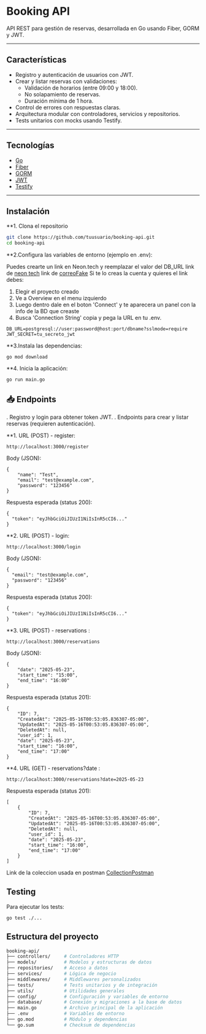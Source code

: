# Booking API

API REST para gestión de reservas, desarrollada en Go usando Fiber, GORM y JWT.

---

## Características

- Registro y autenticación de usuarios con JWT.
- Crear y listar reservas con validaciones:
  - Validación de horarios (entre 09:00 y 18:00).
  - No solapamiento de reservas.
  - Duración mínima de 1 hora.
- Control de errores con respuestas claras.
- Arquitectura modular con controladores, servicios y repositorios.
- Tests unitarios con mocks usando Testify.

---

## Tecnologías

- [Go](https://golang.org/)
- [Fiber](https://gofiber.io/)
- [GORM](https://gorm.io/)
- [JWT](https://github.com/golang-jwt/jwt)
- [Testify](https://github.com/stretchr/testify)

---


## Instalación

**1. Clona el repositorio

```bash
git clone https://github.com/tuusuario/booking-api.git
cd booking-api
```

**2.Configura las variables de entorno (ejemplo en .env):

Puedes crearte un link en Neon.tech y reemplazar el valor del DB_URL
link de [neon tech](https://neon.tech/)
link de [correoFake](https://temp-mail.org/es/)
Si te lo creas la cuenta y quieres el link debes:
1. Elegir el proyecto creado
2. Ve a Overview en el menu izquierdo 
3. Luego dentro dale en el boton 'Connect' y te aparecera un panel con la info de la BD que creaste
4. Busca 'Connection String' copia y pega la URL en tu .env.
```
DB_URL=postgresql://user:password@host:port/dbname?sslmode=require
JWT_SECRET=tu_secreto_jwt
```

**3.Instala las dependencias:
```
go mod download
```
**4. Inicia la aplicación:
```
go run main.go
```


## 📥 Endpoints

. Registro y login para obtener token JWT.
. Endpoints para crear y listar reservas (requieren autenticación).


**1. URL (POST) - register:
```
http://localhost:3000/register
```

Body (JSON):
```
{
    "name": "Test",
    "email": "test@example.com",
    "password": "123456"
}
```

Respuesta esperada (status 200):
```
{
  "token": "eyJhbGciOiJIUzI1NiIsInR5cCI6..."
}
```


**2. URL (POST) - login:
```
http://localhost:3000/login
```

Body (JSON):
```
{
  "email": "test@example.com",
  "password": "123456"
}
```

Respuesta esperada (status 200):
```
{
  "token": "eyJhbGciOiJIUzI1NiIsInR5cCI6..."
}
```


**3. URL (POST) - reservations :
```
http://localhost:3000/reservations
```

Body (JSON):
```
{
    "date": "2025-05-23",
    "start_time": "15:00",
    "end_time": "16:00"
}
```

Respuesta esperada (status 201):
```
{
    "ID": 7,
    "CreatedAt": "2025-05-16T00:53:05.836307-05:00",
    "UpdatedAt": "2025-05-16T00:53:05.836307-05:00",
    "DeletedAt": null,
    "user_id": 1,
    "date": "2025-05-23",
    "start_time": "16:00",
    "end_time": "17:00"
}
```


**4. URL (GET) - reservations?date :
```
http://localhost:3000/reservations?date=2025-05-23
```

Respuesta esperada (status 201):
```
[
    {
        "ID": 7,
        "CreatedAt": "2025-05-16T00:53:05.836307-05:00",
        "UpdatedAt": "2025-05-16T00:53:05.836307-05:00",
        "DeletedAt": null,
        "user_id": 1,
        "date": "2025-05-23",
        "start_time": "16:00",
        "end_time": "17:00"
    }
]
```

Link de la coleccion usada en postman [CollectionPostman](https://drive.google.com/file/d/1kjpVtM97l_cvcW8C4NvPFvHesAMIgX0Q/view?usp=sharing)



## Testing
Para ejecutar los tests:
```
go test ./...
```

## Estructura del proyecto

```bash
booking-api/
├── controllers/     # Controladores HTTP
├── models/          # Modelos y estructuras de datos
├── repositories/    # Acceso a datos
├── services/        # Lógica de negocio
├── middlewares/     # Middlewares personalizados
├── tests/           # Tests unitarios y de integración
├── utils/           # Utilidades generales
├── config/          # Configuración y variables de entorno
├── database/        # Conexión y migraciones a la base de datos
├── main.go          # Archivo principal de la aplicación
├── .env             # Variables de entorno
├── go.mod           # Módulo y dependencias
└── go.sum           # Checksum de dependencias
```
